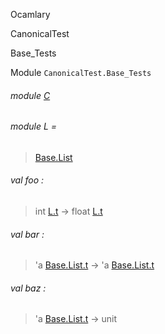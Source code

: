 Ocamlary

CanonicalTest

Base_Tests

Module `CanonicalTest.Base_Tests`

<a id="module-C"></a>

###### module [C](Ocamlary.CanonicalTest.Base_Tests.C.md)

<a id="module-L"></a>

###### module L =

> [Base.List](Ocamlary.CanonicalTest.Base.List.md)

<a id="val-foo"></a>

###### val foo :

> int [L.t](Ocamlary.CanonicalTest.Base.List.md#type-t) -> float [L.t](Ocamlary.CanonicalTest.Base.List.md#type-t)

<a id="val-bar"></a>

###### val bar :

> 'a [Base.List.t](Ocamlary.CanonicalTest.Base.List.md#type-t) -> 'a [Base.List.t](Ocamlary.CanonicalTest.Base.List.md#type-t)

<a id="val-baz"></a>

###### val baz :

> 'a [Base.List.t](Ocamlary.CanonicalTest.Base.List.md#type-t) -> unit
